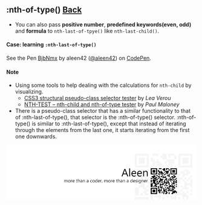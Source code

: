 ## :nth-of-type() [**Back**](./../pseudoClass.md)

- You can also pass **positive number**, **predefined keywords(even, odd)** and **formula** to `nth-last-of-tpye()` like `nth-last-child()`.

#### Case: learning `:nth-last-of-type()`

<p data-height="266" data-theme-id="21735" data-slug-hash="BjbNmx" data-default-tab="result" data-user="aleen42" class='codepen'>See the Pen <a href='http://codepen.io/aleen42/pen/BjbNmx/'>BjbNmx</a> by aleen42 (<a href='http://codepen.io/aleen42'>@aleen42</a>) on <a href='http://codepen.io'>CodePen</a>.</p>
<script async src="//assets.codepen.io/assets/embed/ei.js"></script>

#### Note

- Using some tools to help dealing with the calculations for `nth-child` by visualizing.
    - [CSS3 structural pseudo-class selector tester](http://lea.verou.me/demos/nth.html) by *Lea Verou*
    - [NTH-TEST – nth-child and nth-of-type tester](http://nth-test.com/) by *Paul Maloney*
- There is a pseudo-class selector that has a similar functionality to that of :nth-last-of-type(), that selector is the :nth-of-type() selector. :nth-of-type() is similar to :nth-last-of-type(), except that instead of iterating through the elements from the last one, it starts iterating from the first one downwards.

<a href="http://aleen42.github.io/" target="_blank" ><img src="./../../../pic/tail.gif"></a>